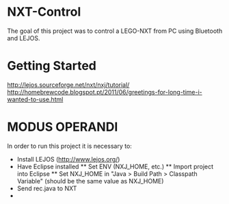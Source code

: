 NXT-Control
===========

The goal of this project was to control a LEGO-NXT from PC using Bluetooth and LEJOS.

Getting Started
===========

http://lejos.sourceforge.net/nxt/nxj/tutorial/
http://homebrewcode.blogspot.pt/2011/06/greetings-for-long-time-i-wanted-to-use.html

MODUS OPERANDI
===========

In order to run this project it is necessary to:
* Install LEJOS (http://www.lejos.org/)
* Have Eclipse installed
** Set ENV (NXJ_HOME, etc.)
** Import project into Eclipse
** Set NXJ_HOME in "Java > Build Path > Classpath Variable" (should be the same value as NXJ_HOME)
* Send rec.java to NXT
*  






